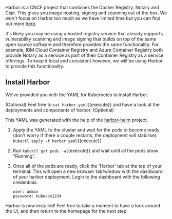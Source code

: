 Harbor is a CNCF project that combines the Docker Registry, Notary and Clair. This gives you image hosting, signing and scanning out of the box. We won't focus on Harbor too much as we have limited time but you can find out more [here](https://github.com/goharbor/harbor/blob/master/README.md).

It's likely you may be using a hosted registry service that already supports vulnerability scanning and image signing that builds on top of the same open source software and therefore provides the same functionality. For example, IBM Cloud Container Registry and Azure Container Registry both provide Notary as a service as part of their Container Registry as a service offerings. To keep it local and consistent however, we will be using Harbor to provide this functionality.

## Install Harbor

We've provided you with the YAML for Kubernetes to install Harbor.

(Optional) Feel free to `cat harbor.yaml`{{execute}} and have a look at the deployments and components of harbor. (Optional)

This YAML was generated with the help of the [harbor-helm](https://github.com/goharbor/harbor-helm/tree/1.0.0) project.

1. Apply the YAML to the cluster and wait for the pods to become ready (don't worry if there a couple restarts, the deployment will stabilise):  
`kubectl apply -f harbor.yaml`{{execute}}
1. Run `kubectl get pods -w`{{execute}} and wait until all the pods show "Running".
1. Once all of the pods are ready, click the 'Harbor' tab at the top of your terminal. This will open a new browser tab/window with the dashboard of your harbor deployment. Login to the dashboard with the following credentials:

    ```creds
    user: admin
    password: kubecon1234
    ```

Harbor is now installed! Feel free to take a moment to have a look around the UI, and then return to the homepage for the next step.

